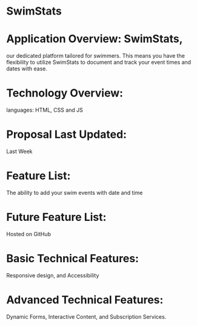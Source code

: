 # SwimStats

# Application Overview: SwimStats, 
our dedicated platform tailored for swimmers. This means you have the flexibility to utilize SwimStats to document and track your event times and dates with ease. 

# Technology Overview: 
languages: HTML, CSS and JS

# Proposal Last Updated:
Last Week

# Feature List: 
The ability to add your swim events with date and time 

# Future Feature List: 
Hosted on GitHub

# Basic Technical Features: 
Responsive design, and Accessibility 

# Advanced Technical Features: 
Dynamic Forms, Interactive Content, and Subscription Services.
